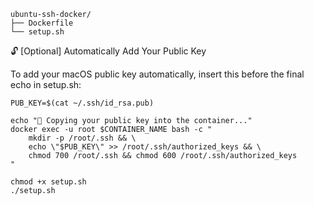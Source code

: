 

```
ubuntu-ssh-docker/
├── Dockerfile
└── setup.sh
```


🔓 [Optional] Automatically Add Your Public Key
 
To add your macOS public key automatically, insert this before the final echo in setup.sh:

```
PUB_KEY=$(cat ~/.ssh/id_rsa.pub)

echo "🔐 Copying your public key into the container..."
docker exec -u root $CONTAINER_NAME bash -c "
    mkdir -p /root/.ssh && \
    echo \"$PUB_KEY\" >> /root/.ssh/authorized_keys && \
    chmod 700 /root/.ssh && chmod 600 /root/.ssh/authorized_keys
"
```

```
chmod +x setup.sh
./setup.sh

```


